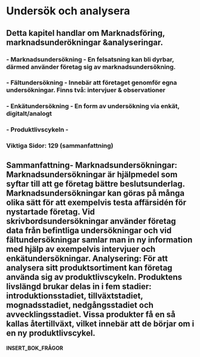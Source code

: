 # Undersök och analysera
## Detta kapitel handlar om Marknadsföring, marknadsunderökningar &analyseringar. 
<!-- ### Nyckelord:  -->
### - Marknadsundersökning - En felsatsning kan bli dyrbar, därmed använder företag sig av marknadsundersökning.
### - Fältundersökning - Innebär att företaget genomför egna undersökningar. Finns två: intervjuer & observationer
### - Enkätundersökning - En form av undersökning via enkät, digitalt/analogt
### - Produktlivscykeln - 
### Viktiga Sidor: 129 (sammanfattning)
## Sammanfattning- Marknadsundersökningar: Marknadsundersökningar är hjälpmedel som syftar till att ge företag bättre beslutsunderlag. Marknadsundersökningar kan göras på många olika sätt för att exempelvis testa affärsidén för nystartade företag. Vid skrivbordsundersökningar använder företag data från befintliga undersökningar och vid fältundersökningar samlar man in ny information med hjälp av exempelvis intervjuer och enkätundersökningar. Analysering: För att analysera sitt produktsortiment kan företag använda sig av produktlivscykeln. Produktens livslängd brukar delas in i fem stadier: introduktionsstadiet, tillväxtstadiet, mognadsstadiet, nedgångsstadiet och avvecklingsstadiet. Vissa produkter få en så kallas återtillväxt, vilket innebär att de börjar om i en ny produktlivscykel.
#### INSERT_BOK_FRÅGOR
